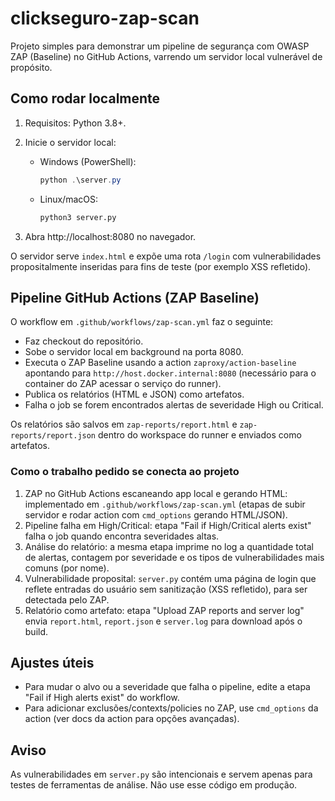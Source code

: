 # clickseguro-zap-scan

Projeto simples para demonstrar um pipeline de segurança com OWASP ZAP (Baseline) no GitHub Actions, varrendo um servidor local vulnerável de propósito.

## Como rodar localmente

1. Requisitos: Python 3.8+.
2. Inicie o servidor local:

	 - Windows (PowerShell):
		 ```powershell
		 python .\server.py
		 ```
	 - Linux/macOS:
		 ```bash
		 python3 server.py
		 ```

3. Abra http://localhost:8080 no navegador.

O servidor serve `index.html` e expõe uma rota `/login` com vulnerabilidades propositalmente inseridas para fins de teste (por exemplo XSS refletido).

## Pipeline GitHub Actions (ZAP Baseline)

O workflow em `.github/workflows/zap-scan.yml` faz o seguinte:

- Faz checkout do repositório.
- Sobe o servidor local em background na porta 8080.
- Executa o ZAP Baseline usando a action `zaproxy/action-baseline` apontando para `http://host.docker.internal:8080` (necessário para o container do ZAP acessar o serviço do runner).
- Publica os relatórios (HTML e JSON) como artefatos.
- Falha o job se forem encontrados alertas de severidade High ou Critical.

Os relatórios são salvos em `zap-reports/report.html` e `zap-reports/report.json` dentro do workspace do runner e enviados como artefatos.

### Como o trabalho pedido se conecta ao projeto

1. ZAP no GitHub Actions escaneando app local e gerando HTML: implementado em `.github/workflows/zap-scan.yml` (etapas de subir servidor e rodar action com `cmd_options` gerando HTML/JSON).
2. Pipeline falha em High/Critical: etapa "Fail if High/Critical alerts exist" falha o job quando encontra severidades altas.
3. Análise do relatório: a mesma etapa imprime no log a quantidade total de alertas, contagem por severidade e os tipos de vulnerabilidades mais comuns (por nome).
4. Vulnerabilidade proposital: `server.py` contém uma página de login que reflete entradas do usuário sem sanitização (XSS refletido), para ser detectada pelo ZAP.
5. Relatório como artefato: etapa "Upload ZAP reports and server log" envia `report.html`, `report.json` e `server.log` para download após o build.

## Ajustes úteis

- Para mudar o alvo ou a severidade que falha o pipeline, edite a etapa "Fail if High alerts exist" do workflow.
- Para adicionar exclusões/contexts/policies no ZAP, use `cmd_options` da action (ver docs da action para opções avançadas).

## Aviso

As vulnerabilidades em `server.py` são intencionais e servem apenas para testes de ferramentas de análise. Não use esse código em produção.
